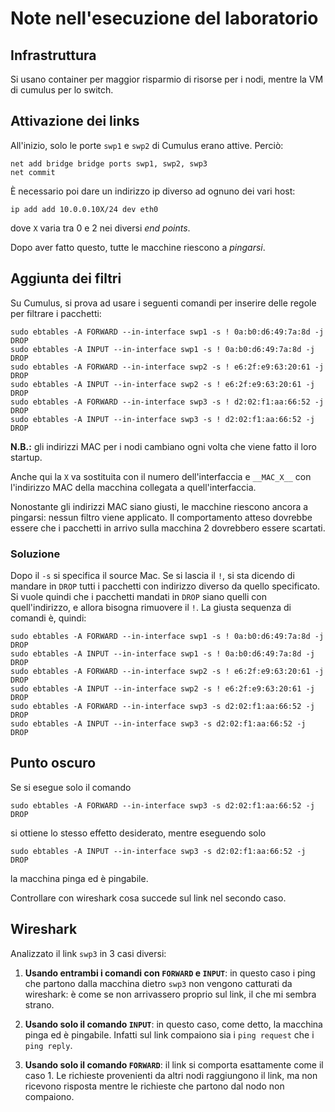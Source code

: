 # Note nell'esecuzione del laboratorio

## Infrastruttura
Si usano container per maggior risparmio di risorse per i nodi, mentre la VM di cumulus per lo switch.

## Attivazione dei links
All'inizio, solo le porte `swp1` e `swp2` di Cumulus erano attive. Perciò:
```
net add bridge bridge ports swp1, swp2, swp3
net commit
```
È necessario poi dare un indirizzo ip diverso ad ognuno dei vari host:
```
ip add add 10.0.0.10X/24 dev eth0
```
dove `X` varia tra 0 e 2 nei diversi *end points*. 

Dopo aver fatto questo, tutte le macchine riescono a *pingarsi*.

## Aggiunta dei filtri
Su Cumulus, si prova ad usare i seguenti comandi per inserire delle regole per filtrare i pacchetti:
```
sudo ebtables -A FORWARD --in-interface swp1 -s ! 0a:b0:d6:49:7a:8d -j DROP
sudo ebtables -A INPUT --in-interface swp1 -s ! 0a:b0:d6:49:7a:8d -j DROP
sudo ebtables -A FORWARD --in-interface swp2 -s ! e6:2f:e9:63:20:61 -j DROP
sudo ebtables -A INPUT --in-interface swp2 -s ! e6:2f:e9:63:20:61 -j DROP
sudo ebtables -A FORWARD --in-interface swp3 -s ! d2:02:f1:aa:66:52 -j DROP
sudo ebtables -A INPUT --in-interface swp3 -s ! d2:02:f1:aa:66:52 -j DROP
```

**N.B.:** gli indirizzi MAC per i nodi cambiano ogni volta che viene fatto il loro startup.

Anche qui la `X` va sostituita con il numero dell'interfaccia e `__MAC_X__` con l'indirizzo MAC della macchina collegata a quell'interfaccia.

Nonostante gli indirizzi MAC siano giusti, le macchine riescono ancora a pingarsi: nessun filtro viene applicato. Il comportamento atteso dovrebbe essere che i pacchetti in arrivo sulla macchina 2 dovrebbero essere scartati.

### Soluzione
Dopo il `-s` si specifica il source Mac. Se si lascia il `!`, si sta dicendo di mandare in `DROP` tutti i pacchetti con indirizzo diverso da quello specificato. Si vuole quindi che i pacchetti mandati in `DROP` siano quelli con quell'indirizzo, e allora bisogna rimuovere il `!`. La giusta sequenza di comandi è, quindi:
```
sudo ebtables -A FORWARD --in-interface swp1 -s ! 0a:b0:d6:49:7a:8d -j DROP
sudo ebtables -A INPUT --in-interface swp1 -s ! 0a:b0:d6:49:7a:8d -j DROP
sudo ebtables -A FORWARD --in-interface swp2 -s ! e6:2f:e9:63:20:61 -j DROP
sudo ebtables -A INPUT --in-interface swp2 -s ! e6:2f:e9:63:20:61 -j DROP
sudo ebtables -A FORWARD --in-interface swp3 -s d2:02:f1:aa:66:52 -j DROP
sudo ebtables -A INPUT --in-interface swp3 -s d2:02:f1:aa:66:52 -j DROP
```

## Punto oscuro
Se si esegue solo il comando 
```
sudo ebtables -A FORWARD --in-interface swp3 -s d2:02:f1:aa:66:52 -j DROP
```
si ottiene lo stesso effetto desiderato, mentre eseguendo solo 
```
sudo ebtables -A INPUT --in-interface swp3 -s d2:02:f1:aa:66:52 -j DROP
```
la macchina pinga ed è pingabile.

Controllare con wireshark cosa succede sul link nel secondo caso.


## Wireshark
Analizzato il link `swp3` in 3 casi diversi:
1. **Usando entrambi i comandi con `FORWARD` e `INPUT`**: in questo caso i ping che partono dalla macchina dietro `swp3` non vengono catturati da wireshark: è come se non arrivassero proprio sul link, il che mi sembra strano.

2. **Usando solo il comando `INPUT`**: in questo caso, come detto, la macchina pinga ed è pingabile. Infatti sul link compaiono sia i `ping request` che i `ping reply`.

3. **Usando solo il comando `FORWARD`**: il link si comporta esattamente come il caso 1. Le richieste provenienti da altri nodi raggiungono il link, ma non ricevono risposta mentre le richieste che partono dal nodo non compaiono.
